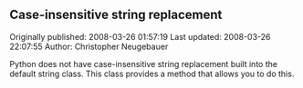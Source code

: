 ## Case-insensitive string replacement

Originally published: 2008-03-26 01:57:19
Last updated: 2008-03-26 22:07:55
Author: Christopher Neugebauer

Python does not have case-insensitive string replacement built into the default string class.  This class provides a method that allows you to do this.